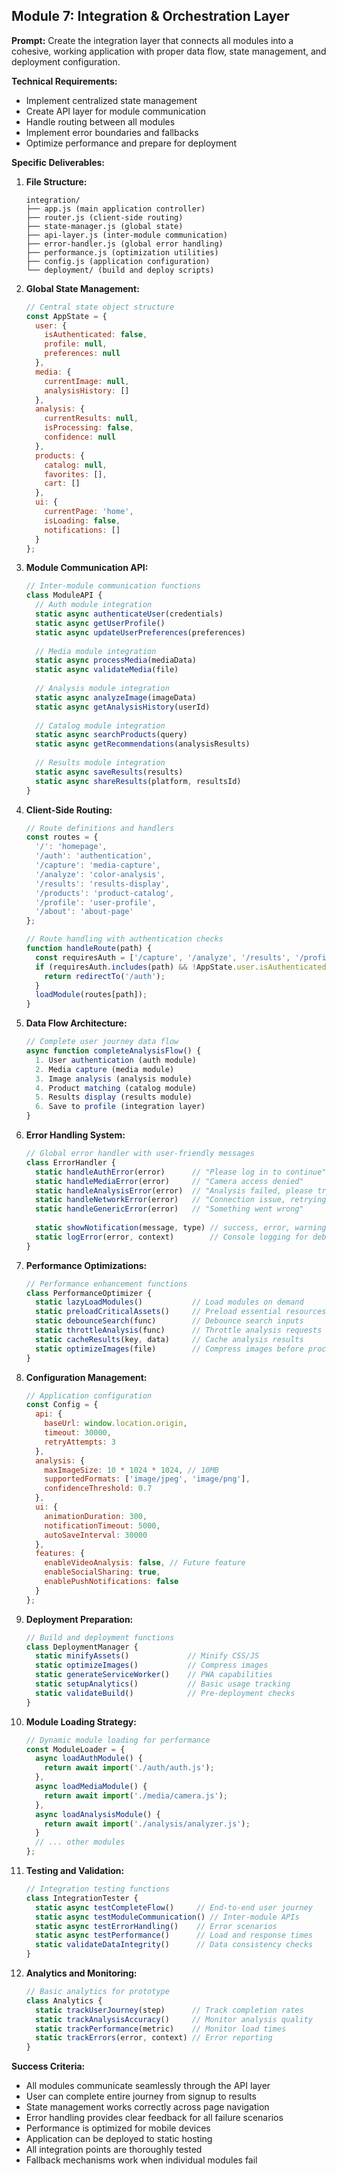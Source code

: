 ## Module 7: Integration & Orchestration Layer

**Prompt:**
Create the integration layer that connects all modules into a cohesive, working application with proper data flow, state management, and deployment configuration.

**Technical Requirements:**
- Implement centralized state management
- Create API layer for module communication
- Handle routing between all modules
- Implement error boundaries and fallbacks
- Optimize performance and prepare for deployment

**Specific Deliverables:**
1. **File Structure:**
   ```
   integration/
   ├── app.js (main application controller)
   ├── router.js (client-side routing)
   ├── state-manager.js (global state)
   ├── api-layer.js (inter-module communication)
   ├── error-handler.js (global error handling)
   ├── performance.js (optimization utilities)
   ├── config.js (application configuration)
   └── deployment/ (build and deploy scripts)
   ```

2. **Global State Management:**
   ```javascript
   // Central state object structure
   const AppState = {
     user: {
       isAuthenticated: false,
       profile: null,
       preferences: null
     },
     media: {
       currentImage: null,
       analysisHistory: []
     },
     analysis: {
       currentResults: null,
       isProcessing: false,
       confidence: null
     },
     products: {
       catalog: null,
       favorites: [],
       cart: []
     },
     ui: {
       currentPage: 'home',
       isLoading: false,
       notifications: []
     }
   };
   ```

3. **Module Communication API:**
   ```javascript
   // Inter-module communication functions
   class ModuleAPI {
     // Auth module integration
     static async authenticateUser(credentials)
     static async getUserProfile()
     static async updateUserPreferences(preferences)
     
     // Media module integration  
     static async processMedia(mediaData)
     static async validateMedia(file)
     
     // Analysis module integration
     static async analyzeImage(imageData)
     static async getAnalysisHistory(userId)
     
     // Catalog module integration
     static async searchProducts(query)
     static async getRecommendations(analysisResults)
     
     // Results module integration
     static async saveResults(results)
     static async shareResults(platform, resultsId)
   }
   ```

4. **Client-Side Routing:**
   ```javascript
   // Route definitions and handlers
   const routes = {
     '/': 'homepage',
     '/auth': 'authentication',
     '/capture': 'media-capture', 
     '/analyze': 'color-analysis',
     '/results': 'results-display',
     '/products': 'product-catalog',
     '/profile': 'user-profile',
     '/about': 'about-page'
   };
   
   // Route handling with authentication checks
   function handleRoute(path) {
     const requiresAuth = ['/capture', '/analyze', '/results', '/profile'];
     if (requiresAuth.includes(path) && !AppState.user.isAuthenticated) {
       return redirectTo('/auth');
     }
     loadModule(routes[path]);
   }
   ```

5. **Data Flow Architecture:**
   ```javascript
   // Complete user journey data flow
   async function completeAnalysisFlow() {
     1. User authentication (auth module)
     2. Media capture (media module) 
     3. Image analysis (analysis module)
     4. Product matching (catalog module)
     5. Results display (results module)
     6. Save to profile (integration layer)
   }
   ```

6. **Error Handling System:**
   ```javascript
   // Global error handler with user-friendly messages
   class ErrorHandler {
     static handleAuthError(error)      // "Please log in to continue"
     static handleMediaError(error)     // "Camera access denied"
     static handleAnalysisError(error)  // "Analysis failed, please try again"
     static handleNetworkError(error)   // "Connection issue, retrying..."
     static handleGenericError(error)   // "Something went wrong"
     
     static showNotification(message, type) // success, error, warning, info
     static logError(error, context)        // Console logging for debugging
   }
   ```

7. **Performance Optimizations:**
   ```javascript
   // Performance enhancement functions
   class PerformanceOptimizer {
     static lazyLoadModules()           // Load modules on demand
     static preloadCriticalAssets()     // Preload essential resources
     static debounceSearch(func)        // Debounce search inputs
     static throttleAnalysis(func)      // Throttle analysis requests
     static cacheResults(key, data)     // Cache analysis results
     static optimizeImages(file)        // Compress images before processing
   }
   ```

8. **Configuration Management:**
   ```javascript
   // Application configuration
   const Config = {
     api: {
       baseUrl: window.location.origin,
       timeout: 30000,
       retryAttempts: 3
     },
     analysis: {
       maxImageSize: 10 * 1024 * 1024, // 10MB
       supportedFormats: ['image/jpeg', 'image/png'],
       confidenceThreshold: 0.7
     },
     ui: {
       animationDuration: 300,
       notificationTimeout: 5000,
       autoSaveInterval: 30000
     },
     features: {
       enableVideoAnalysis: false, // Future feature
       enableSocialSharing: true,
       enablePushNotifications: false
     }
   };
   ```

9. **Deployment Preparation:**
   ```javascript
   // Build and deployment functions
   class DeploymentManager {
     static minifyAssets()             // Minify CSS/JS
     static optimizeImages()           // Compress images
     static generateServiceWorker()    // PWA capabilities
     static setupAnalytics()           // Basic usage tracking
     static validateBuild()            // Pre-deployment checks
   }
   ```

10. **Module Loading Strategy:**
    ```javascript
    // Dynamic module loading for performance
    const ModuleLoader = {
      async loadAuthModule() {
        return await import('./auth/auth.js');
      },
      async loadMediaModule() {
        return await import('./media/camera.js');
      },
      async loadAnalysisModule() {
        return await import('./analysis/analyzer.js');
      }
      // ... other modules
    };
    ```

11. **Testing and Validation:**
    ```javascript
    // Integration testing functions
    class IntegrationTester {
      static async testCompleteFlow()     // End-to-end user journey
      static async testModuleCommunication() // Inter-module APIs
      static async testErrorHandling()    // Error scenarios
      static async testPerformance()      // Load and response times
      static validateDataIntegrity()      // Data consistency checks
    }
    ```

12. **Analytics and Monitoring:**
    ```javascript
    // Basic analytics for prototype
    class Analytics {
      static trackUserJourney(step)      // Track completion rates
      static trackAnalysisAccuracy()     // Monitor analysis quality
      static trackPerformance(metric)    // Monitor load times
      static trackErrors(error, context) // Error reporting
    }
    ```

**Success Criteria:**
- All modules communicate seamlessly through the API layer
- User can complete entire journey from signup to results
- State management works correctly across page navigation
- Error handling provides clear feedback for all failure scenarios
- Performance is optimized for mobile devices
- Application can be deployed to static hosting
- All integration points are thoroughly tested
- Fallback mechanisms work when individual modules fail